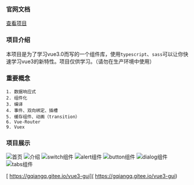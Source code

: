 ### 官网文档
[查看项目](https://gqiangq.gitee.io/vue3-gui)
### 项目介绍
本项目是为了学习vue3.0而写的一个组件库，使用`typescript`、`sass`可以让你快速学习vue3的新特性。项目仅供学习。（请勿在生产环境中使用）
### 重要概念
    1. 数据响应式
    2. 组件化
    3. 编译
    4. 事件、双向绑定、插槽
    5. 缓存组件、动画（transition）
    6. Vue-Router
    9. Vuex

### 项目展示
![首页](https://gqiangq.gitee.io/vue3-gui)
![介绍](https://gqiangq.gitee.io/vue3-gui/#/doc/intro)
![switch组件](https://gqiangq.gitee.io/vue3-gui/#/doc/switch)
![alert组件](https://gqiangq.gitee.io/vue3-gui/#/doc/alert)
![button组件](https://gqiangq.gitee.io/vue3-gui/#/doc/button)
![dialog组件](https://gqiangq.gitee.io/vue3-gui/#/doc/dialog)
![tabs组件](https://gqiangq.gitee.io/vue3-gui/#/doc/tabs)


[ https://gqiangq.gitee.io/vue3-gui]( https://gqiangq.gitee.io/vue3-gui)